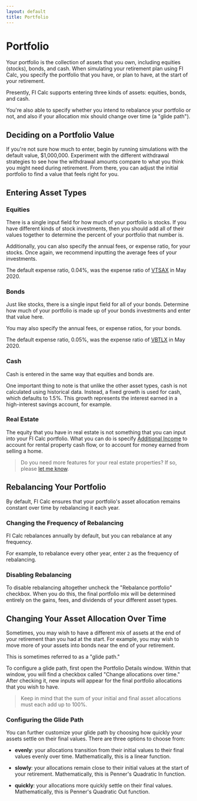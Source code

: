 ```yaml
---
layout: default
title: Portfolio
---
```


# Portfolio

Your portfolio is the collection of assets that you own, including equities
(stocks), bonds, and cash. When simulating your retirement plan using FI Calc,
you specify the portfolio that you have, or plan to have, at the start of your
retirement.

Presently, FI Calc supports entering three kinds of assets: equities, bonds, and
cash.

You're also able to specify whether you intend to rebalance your portfolio or
not, and also if your allocation mix should change over time (a "glide path").

## Deciding on a Portfolio Value

If you're not sure how much to enter, begin by running simulations with the
default value, \$1,000,000. Experiment with the different withdrawal strategies
to see how the withdrawal amounts compare to what you think you might need
during retirement. From there, you can adjust the initial portfolio to find a
value that feels right for you.

## Entering Asset Types

### Equities

There is a single input field for how much of your portfolio is stocks. If you
have different kinds of stock investments, then you should add all of their
values together to determine the percent of your portfolio that number is.

Additionally, you can also specify the annual fees, or expense ratio, for your
stocks. Once again, we recommend inputting the average fees of your investments.

The default expense ratio, 0.04%, was the expense ratio of
[VTSAX](https://investor.vanguard.com/mutual-funds/profile/VTSAX) in May 2020.

### Bonds

Just like stocks, there is a single input field for all of your bonds. Determine
how much of your portfolio is made up of your bonds investments and enter that
value here.

You may also specify the annual fees, or expense ratios, for your bonds.

The default expense ratio, 0.05%, was the expense ratio of
[VBTLX](https://investor.vanguard.com/mutual-funds/profile/VBTLX) in May 2020.

### Cash

Cash is entered in the same way that equities and bonds are.

One important thing to note is that unlike the other asset types, cash is not
calculated using historical data. Instead, a fixed growth is used for cash,
which defaults to 1.5%. This growth represents the interest earned in a
high-interest savings account, for example.

### Real Estate

The equity that you have in real estate is not something that you can input into
your FI Calc portfolio. What you can do is specify
[Additional Income](/configuration/additional-income/) to account for rental
property cash flow, or to account for money earned from selling a home.

> Do you need more features for your real estate properties? If so, please
> [let me know](/contact/).

## Rebalancing Your Portfolio

By default, FI Calc ensures that your portfolio's asset allocation remains
constant over time by rebalancing it each year.

### Changing the Frequency of Rebalancing

FI Calc rebalances annually by default, but you can rebalance at any frequency.

For example, to rebalance every other year, enter `2` as the frequency of
rebalancing.

### Disabling Rebalancing

To disable rebalancing altogether uncheck the "Rebalance portfolio" checkbox.
When you do this, the final portfolio mix will be determined entirely on the
gains, fees, and dividends of your different asset types.

## Changing Your Asset Allocation Over Time

Sometimes, you may wish to have a different mix of assets at the end of your
retirement than you had at the start. For example, you may wish to move more of
your assets into bonds near the end of your retirement.

This is sometimes referred to as a "glide path."

To configure a glide path, first open the Portfolio Details window. Within that
window, you will find a checkbox called "Change allocations over time." After
checking it, new inputs will appear for the final portfolio allocations that you
wish to have.

> Keep in mind that the sum of your initial and final asset allocations must
> each add up to 100%.

### Configuring the Glide Path

You can further customize your glide path by choosing how quickly your assets
settle on their final values. There are three options to choose from:

- **evenly**: your allocations transition from their initial values to their
  final values evenly over time. Mathematically, this is a linear function.

- **slowly**: your allocations remain close to their initial values at the start
  of your retirement. Mathematically, this is Penner's Quadratic In function.

- **quickly**: your allocations more quickly settle on their final values.
  Mathematically, this is Penner's Quadratic Out function.

